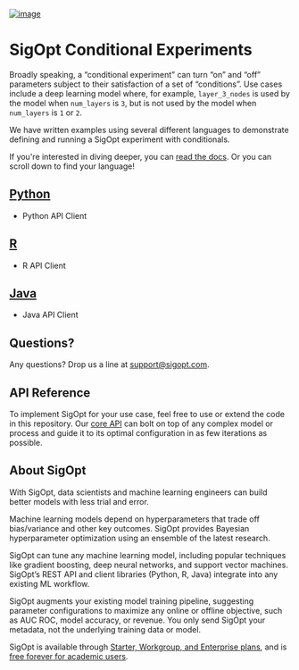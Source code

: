 [![image](https://sigopt.com/static/img/SigOpt_logo_horiz.png?raw=true)](https://sigopt.com)

# SigOpt Conditional Experiments

Broadly speaking, a “conditional experiment” can turn “on” and “off” parameters subject to their satisfaction of a set of “conditions”.
Use cases include a deep learning model where, for example, `layer_3_nodes` is used by the model when `num_layers` is `3`, but is not used by the model when `num_layers` is `1` or `2`.

We have written examples using several different languages to demonstrate defining and running a SigOpt experiment with conditionals.

If you're interested in diving deeper, you can [read the docs](https://sigopt.com/docs/overview/conditionals). Or you can scroll down to find your language!

## [Python](python)
 * Python API Client

## [R](r)
 * R API Client

## [Java](java)
 * Java API Client

## Questions?
Any questions? Drop us a line at [support@sigopt.com](mailto:support@sigopt.com).

## API Reference
To implement SigOpt for your use case, feel free to use or extend the code in this repository. Our [core API](https://sigopt.com/docs) can bolt on top of any complex model or process and guide it to its optimal configuration in as few iterations as possible.

## About SigOpt

With SigOpt, data scientists and machine learning engineers can build better models with less trial and error.

Machine learning models depend on hyperparameters that trade off bias/variance and other key outcomes. SigOpt provides Bayesian hyperparameter optimization using an ensemble of the latest research.

SigOpt can tune any machine learning model, including popular techniques like gradient boosting, deep neural networks, and support vector machines. SigOpt’s REST API and client libraries (Python, R, Java) integrate into any existing ML workflow.

SigOpt augments your existing model training pipeline, suggesting parameter configurations to maximize any online or offline objective, such as AUC ROC, model accuracy, or revenue. You only send SigOpt your metadata, not the underlying training data or model.

SigOpt is available through [Starter, Workgroup, and Enterprise plans](https://sigopt.com/pricing), and is [free forever for academic users](https://sigopt.com/edu).
